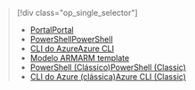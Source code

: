 > [!div class="op_single_selector"]
> * [<span data-ttu-id="fc5f2-101">Portal</span><span class="sxs-lookup"><span data-stu-id="fc5f2-101">Portal</span></span>](../articles/virtual-network/virtual-networks-create-nsg-arm-pportal.md)
> * [<span data-ttu-id="fc5f2-102">PowerShell</span><span class="sxs-lookup"><span data-stu-id="fc5f2-102">PowerShell</span></span>](../articles/virtual-network/virtual-networks-create-nsg-arm-ps.md)
> * [<span data-ttu-id="fc5f2-103">CLI do Azure</span><span class="sxs-lookup"><span data-stu-id="fc5f2-103">Azure CLI</span></span>](../articles/virtual-network/virtual-networks-create-nsg-arm-cli.md)
> * [<span data-ttu-id="fc5f2-104">Modelo ARM</span><span class="sxs-lookup"><span data-stu-id="fc5f2-104">ARM template</span></span>](../articles/virtual-network/virtual-networks-create-nsg-arm-template.md)
> * [<span data-ttu-id="fc5f2-105">PowerShell (Clássico)</span><span class="sxs-lookup"><span data-stu-id="fc5f2-105">PowerShell (Classic)</span></span>](../articles/virtual-network/virtual-networks-create-nsg-classic-ps.md)
> * [<span data-ttu-id="fc5f2-106">CLI do Azure (clássica)</span><span class="sxs-lookup"><span data-stu-id="fc5f2-106">Azure CLI (Classic)</span></span>](../articles/virtual-network/virtual-networks-create-nsg-classic-cli.md)
